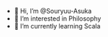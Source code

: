 - 👋 Hi, I’m @Souryuu-Asuka
- 👀 I’m interested in Philosophy
- 🌱 I’m currently learning Scala

<!---
Souryuu-Asuka/Souryuu-Asuka is a ✨ special ✨ repository because its `README.md` (this file) appears on your GitHub profile.
You can click the Preview link to take a look at your changes.
--->

